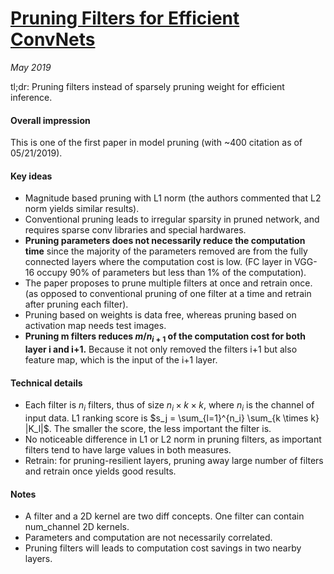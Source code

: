 # [Pruning Filters for Efficient ConvNets](https://arxiv.org/pdf/1608.08710.pdf) 

_May 2019_

tl;dr: Pruning filters instead of sparsely pruning weight for efficient inference.

#### Overall impression
This is one of the first paper in model pruning (with ~400 citation as of 05/21/2019).

#### Key ideas
- Magnitude based pruning with L1 norm (the authors commented that L2 norm yields similar results).
- Conventional pruning leads to irregular sparsity in pruned network, and requires  sparse conv libraries and special hardwares.
- **Pruning parameters does not necessarily reduce the computation time** since the majority of the parameters removed are from the fully connected layers where the computation cost is low. (FC layer in VGG-16 occupy 90% of parameters but less than 1% of the computation).
- The paper proposes to prune multiple filters at once and retrain once. (as opposed to conventional pruning of one filter at a time and retrain after pruning each filter).
- Pruning based on weights is data free, whereas pruning based on activation map needs test images. 
- **Pruning m filters reduces $m/n_{i+1}$ of the computation cost for both layer i and i+1.** Because it not only removed the filters i+1 but also feature map, which is the input of the i+1 layer.

#### Technical details
- Each filter is $n_i$ filters, thus of size $n_i \times k \times k$, where $n_i$ is the channel of input data. L1 ranking score is $s_j = \sum_{l=1}^{n_i} \sum_{k \times k} |K_l|$. The smaller the score, the less important the filter is.
- No noticeable difference in L1 or L2 norm in pruning filters, as important filters tend to have large values in both measures. 
- Retrain: for pruning-resilient layers, pruning away large number of filters and retrain once yields good results.

#### Notes
- A filter and a 2D kernel are two diff concepts. One filter can contain num_channel 2D kernels. 
- Parameters and computation are not necessarily correlated.
- Pruning filters will leads to computation cost savings in two nearby layers.

